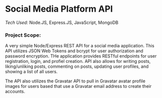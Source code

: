 # Social Media Platform API

*Tech Used:* Node.JS, Express.JS, JavaScript, MongoDB

### Project Scope:

A very simple Node/Express REST API for a social media application. This API utilizes JSON Web Tokens and bcrypt for user authorization and password encryption. THe application provides RESTful endpoints for user registration, login, and profiel creation. API also allows for writing posts, liking/unliking posts, commenting on posts, updating user profiles, and showing a list of all users.

The API also utilizes the Gravatar API to pull in Gravatar avatar profile images for users based that use a Gravatar email address to create their accounts.

